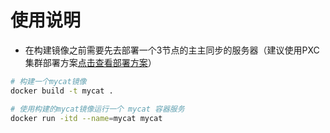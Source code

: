 # 使用说明

- 在构建镜像之前需要先去部署一个3节点的主主同步的服务器（建议使用PXC集群部署方案[点击查看部署方案](../../../Deployment-example/Docker分离部署与运维/Mysql数据库集群化部署.md)）

```bash
# 构建一个mycat镜像
docker build -t mycat .

# 使用构建的mycat镜像运行一个 mycat 容器服务
docker run -itd --name=mycat mycat
```